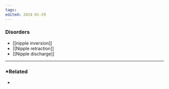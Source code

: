 ```yaml
---
tags: 
edited: 2024-01-29
---
```

### Disorders
- [[nipple inversion]]
- [[Nipple retraction]]
- [[Nipple discharge]]

---
### *Related
- 